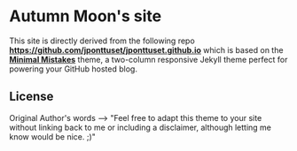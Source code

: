# Autumn Moon's site

This site is directly derived from the following repo **https://github.com/jponttuset/jponttuset.github.io** which is based on the **[Minimal Mistakes](http://mmistakes.github.io/minimal-mistakes)** theme, a two-column responsive Jekyll theme perfect for powering your GitHub hosted blog.


## License

Original Author's words --> "Feel free to adapt this theme to your site without linking back to me or including a disclaimer, although letting me know would be nice. ;)" 
